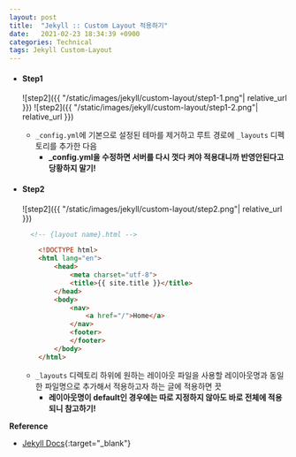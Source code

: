 ```yaml
---
layout: post
title:  "Jekyll :: Custom Layout 적용하기"
date:   2021-02-23 18:34:39 +0900
categories: Technical
tags: Jekyll Custom-Layout
---
```


- #### Step1
    ![step2]({{ "/static/images/jekyll/custom-layout/step1-1.png"| relative_url }})
    ![step2]({{ "/static/images/jekyll/custom-layout/step1-2.png"| relative_url }})
    - `_config.yml`에 기본으로 설정된 테마를 제거하고 루트 경로에 `_layouts` 디펙토리를 추가한 다음
        - **_config.yml을 수정하면 서버를 다시 껏다 켜야 적용대니까 반영안된다고 당황하지 말기!**  


- #### Step2
    ![step2]({{ "/static/images/jekyll/custom-layout/step2.png"| relative_url }})
    ```html
      <!-- {layout name}.html -->
  
        <!DOCTYPE html>
        <html lang="en">
            <head>
                <meta charset="utf-8">
                <title>{{ site.title }}</title>
            </head>
            <body>
                <nav>
                    <a href="/">Home</a>
                </nav>
                <footer>
                </footer>
            </body>
        </html>
    ```   
    - `_layouts` 디렉토리 하위에 원하는 레이아웃 파일을 사용할 레이아웃명과 동일한 파일명으로 추가해서 적용하고자 하는 글에 적용하면 끗 
        - **레이아웃명이 default인 경우에는 따로 지정하지 않아도 바로 전체에 적용되니 참고하기!**

**Reference**  
- [Jekyll Docs](https://jekyllrb-ko.github.io/docs/layouts/){:target="_blank"}
